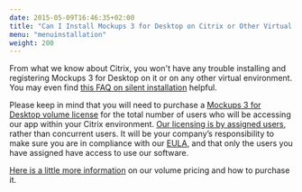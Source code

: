 ```yaml
---
date: 2015-05-09T16:46:35+02:00
title: "Can I Install Mockups 3 for Desktop on Citrix or Other Virtual Environments?"
menu: "menuinstallation"
weight: 200
---
```


From what we know about Citrix, you won't have any trouble installing and registering Mockups 3 for Desktop on it or on any other virtual environment. You may even find [this FAQ on silent installation](https://support.balsamiq.com/installation/silentinstall/) helpful.

Please keep in mind that you will need to purchase a [Mockups 3 for Desktop volume license](https://balsamiq.com/buy/#dv) for the total number of users who will be accessing our app within your Citrix environment. [Our licensing is by assigned users](https://support.balsamiq.com/sales/userscounted/), rather than concurrent users. It will be your company’s responsibility to make sure you are in compliance with our [EULA](https://balsamiq.com/eulas/), and that only the users you have assigned have access to use our software.

[Here is a little more information](https://support.balsamiq.com/sales/discounts/#discounts-when-purchasing-multiple-mockups-for-desktop-licenses) on our volume pricing and how to purchase it.
